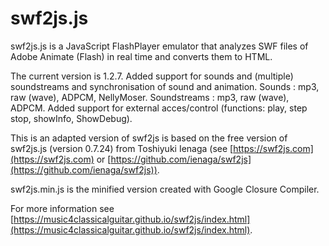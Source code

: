 # swf2js.js

swf2js.js is a JavaScript FlashPlayer emulator that analyzes SWF files
of Adobe Animate (Flash) in real time and converts them to HTML.

The current version is 1.2.7.
Added support for sounds and (multiple) soundstreams and synchronisation of sound and animation.
    Sounds : mp3, raw (wave), ADPCM, NellyMoser.
    Soundstreams : mp3, raw (wave), ADPCM.
Added support for external acces/control (functions: play, step stop, showInfo, ShowDebug).

This is an adapted version of swf2js is based on the free version of swf2js.js (version 0.7.24) from Toshiyuki Ienaga (see [https://swf2js.com](https://swf2js.com) or [https://github.com/ienaga/swf2js](https://github.com/ienaga/swf2js)).


swf2js.min.js is the minified version created with Google Closure Compiler.

For more information see [https://music4classicalguitar.github.io/swf2js/index.html](https://music4classicalguitar.github.io/swf2js/index.html).
